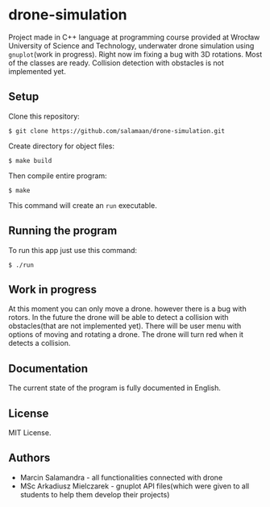 # drone-simulation
Project made in C++ language at programming course provided at Wrocław University of Science and Technology, underwater drone simulation using ``` gnuplot ```(work in progress). Right now im fixing a bug with 3D rotations. Most of the classes are ready. Collision detection with obstacles is not implemented yet.

## Setup
Clone this repository:
```
$ git clone https://github.com/salamaan/drone-simulation.git
```

Create directory for object files:
```
$ make build
```

Then compile entire program:
```
$ make
```
This command will create an ``` run ``` executable.

## Running the program
To run this app just use this command:
```
$ ./run
```

## Work in progress
At this moment you can only move a drone. however there is a bug with rotors. In the future the drone will be able to detect a collision with obstacles(that are not implemented yet).
There will be user menu with options of moving and rotating a drone. The drone will turn red when it detects a collision.

## Documentation
The current state of the program is fully documented in English.

## License 
MIT License.

## Authors
* Marcin Salamandra - all functionalities connected with drone
* MSc Arkadiusz Mielczarek - gnuplot API files(which were given to all students to help them develop their projects)

